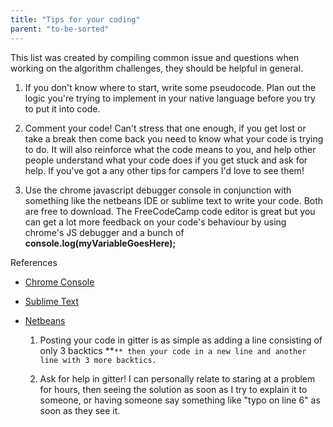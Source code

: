 ```yaml
---
title: "Tips for your coding"
parent: "to-be-sorted"
---
```


This list was created by compiling common issue and questions when working on the algorithm challenges, they should be helpful in general.

1.  If you don't know where to start, write some pseudocode. Plan out the logic you're trying to implement in your native language before you try to put it into code.

2.  Comment your code! Can't stress that one enough, if you get lost or take a break then come back you need to know what your code is trying to do. It will also reinforce what the code means to you, and help other people understand what your code does if you get stuck and ask for help. If you've got a any other tips for campers I'd love to see them!

3.  Use the chrome javascript debugger console in conjunction with something like the netbeans IDE or sublime text to write your code. Both are free to download. The FreeCodeCamp code editor is great but you can get a lot more feedback on your code's behaviour by using chrome's JS debugger and a bunch of **console.log(myVariableGoesHere);**

References

*   [Chrome Console](https://developer.chrome.com/devtools/docs/console)
*   [Sublime Text](http://www.sublimetext.com/)
*   [Netbeans](https://netbeans.org/downloads/)

    1.  Posting your code in gitter is as simple as adding a line consisting of only 3 backtics **`** then your code in a new line and another line with 3 more backtics.`

    2.  Ask for help in gitter! I can personally relate to staring at a problem for hours, then seeing the solution as soon as I try to explain it to someone, or having someone say something like "typo on line 6" as soon as they see it.
